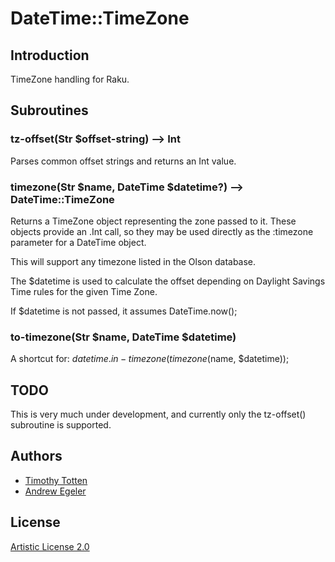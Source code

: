 # DateTime::TimeZone

## Introduction

TimeZone handling for Raku.

## Subroutines

### tz-offset(Str $offset-string) --> Int

Parses common offset strings and returns an Int value.

### timezone(Str $name, DateTime $datetime?) --> DateTime::TimeZone

Returns a TimeZone object representing the zone passed to it.
These objects provide an .Int call, so they may be used directly as
the :timezone parameter for a DateTime object.

This will support any timezone listed in the Olson database.

The $datetime is used to calculate the offset depending on Daylight Savings
Time rules for the given Time Zone.

If $datetime is not passed, it assumes DateTime.now();

### to-timezone(Str $name, DateTime $datetime)

A shortcut for: $datetime.in-timezone(timezone($name, $datetime));

## TODO

This is very much under development, and currently only the tz-offset()
subroutine is supported. 

## Authors

 * [Timothy Totten](https://github.com/supernovus/)
 * [Andrew Egeler](https://github.com/retupmoca/)

## License

[Artistic License 2.0](http://www.perlfoundation.org/artistic_license_2_0)

